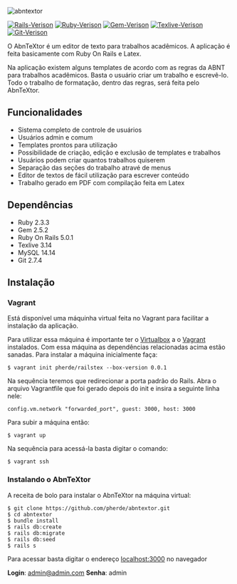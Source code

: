 ![abntextor](https://raw.githubusercontent.com/pherde/abntextor/master/app/assets/images/logo.png)

[![Rails-Verison](https://img.shields.io/badge/Rails-5.0.1-red.svg)](http://rubyonrails.org/)
[![Ruby-Verison](https://img.shields.io/badge/Ruby-2.3.3-orange.svg)](http://rubyonrails.org/)
[![Gem-Verison](https://img.shields.io/badge/Gem-2.5.2-yellow.svg)](http://rubyonrails.org/)
[![Texlive-Verison](https://img.shields.io/badge/Texlive-3.14-green.svg)](http://rubyonrails.org/)
[![Git-Verison](https://img.shields.io/badge/Git-2.7.4-blue.svg)](http://rubyonrails.org/)

O AbnTeXtor é um editor de texto para trabalhos acadêmicos. A aplicação é feita basicamente com Ruby On Rails e Latex. 

Na aplicação existem alguns templates de acordo com as regras da ABNT para trabalhos acadêmicos. Basta o usuário criar um trabalho e escrevê-lo. Todo o trabalho de formatação, dentro das regras, será feita pelo AbnTeXtor.

## Funcionalidades

* Sistema completo de controle de usuários
* Usuários admin e comum
* Templates prontos para utilização
* Possibilidade de criação, edição e exclusão de templates e trabalhos
* Usuários podem criar quantos trabalhos quiserem
* Separação das seções do trabalho atravé de menus
* Editor de textos de fácil utilização para escrever conteúdo
* Trabalho gerado em PDF com compilação feita em Latex

## Dependências

* Ruby 2.3.3
* Gem 2.5.2
* Ruby On Rails 5.0.1
* Texlive 3.14
* MySQL 14.14
* Git 2.7.4

## Instalação

### Vagrant

Está disponível uma máquinha virtual feita no Vagrant para facilitar a instalação da aplicação.

Para utilizar essa máquina é importante ter o [Virtualbox](https://www.virtualbox.org/) a o [Vagrant](https://www.vagrantup.com/) instalados. Com essa máquina as dependências relacionadas acima estão sanadas. Para instalar a máquina inicialmente faça:

```
$ vagrant init pherde/railstex --box-version 0.0.1
```

Na sequência teremos que redirecionar a porta padrão do Rails. Abra o arquivo Vagrantfile que foi gerado depois do init e insira a seguinte linha nele:

```
config.vm.network "forwarded_port", guest: 3000, host: 3000
```

Para subir a máquina então:

```
$ vagrant up
```

Na sequência para acessá-la basta digitar o comando:

```
$ vagrant ssh
```

### Instalando o AbnTeXtor

A receita de bolo para instalar o AbnTeXtor na máquina virtual:

```
$ git clone https://github.com/pherde/abntextor.git
$ cd abntextor
$ bundle install
$ rails db:create
$ rails db:migrate
$ rails db:seed
$ rails s
```

Para acessar basta digitar o endereço [localhost:3000](localhost:300) no navegador

**Login**: admin@admin.com
**Senha**: admin
